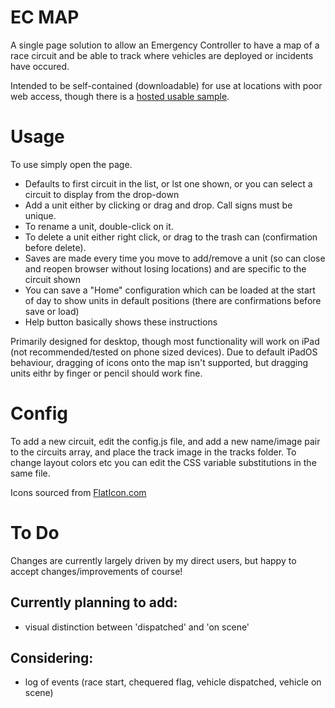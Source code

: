 # EC MAP

A single page solution to allow an Emergency Controller to have a map of a race circuit and be able to track where vehicles are deployed or incidents have occured.

Intended to be self-contained (downloadable) for use at locations with poor web access, though there is a [hosted usable sample](https://obm.one/ec_map/ec_map.html).


# Usage

To use simply open the page.
- Defaults to first circuit in the list, or lst one shown, or you can select a circuit to display from the drop-down
- Add a unit either by clicking or drag and drop. Call signs must be unique.
- To rename a unit, double-click on it.
- To delete a unit either right click, or drag to the trash can (confirmation before delete).
- Saves are made every time you move to add/remove a unit (so can close and reopen browser without losing locations) and are specific to the circuit shown
- You can save a "Home" configuration which can be loaded at the start of day to show units in default positions (there are confirmations before save or load)
- Help button basically shows these instructions

Primarily designed for desktop, though most functionality will work on iPad (not recommended/tested on phone sized devices). Due to default iPadOS behaviour, dragging of icons onto the map isn't supported, but dragging units eithr by finger or pencil should work fine.


# Config

To add a new circuit, edit the config.js file, and add a new name/image pair to the circuits array, and place the track image in the tracks folder.
To change layout colors etc you can edit the CSS variable substitutions in the same file.

Icons sourced from [FlatIcon.com](https://www.flaticon.com/)

# To Do

Changes are currently largely driven by my direct users, but happy to accept changes/improvements of course!

Currently planning to add:
---
- visual distinction between 'dispatched' and 'on scene'

Considering:
---
- log of events (race start, chequered flag, vehicle dispatched, vehicle on scene)